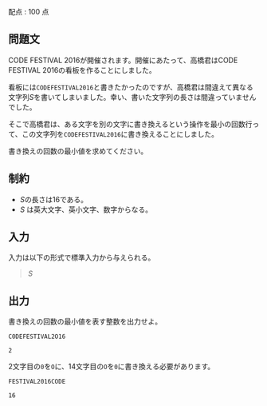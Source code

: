 配点 : $100$ 点

## 問題文

CODE FESTIVAL 2016が開催されます。開催にあたって、高橋君はCODE FESTIVAL 2016の看板を作ることにしました。

看板には`CODEFESTIVAL2016`と書きたかったのですが、高橋君は間違えて異なる文字列$S$を書いてしまいました。幸い、書いた文字列の長さは間違っていませんでした。

そこで高橋君は、ある文字を別の文字に書き換えるという操作を最小の回数行って、この文字列を`CODEFESTIVAL2016`に書き換えることにしました。

書き換えの回数の最小値を求めてください。

## 制約

- $S$の長さは$16$である。
- $S$ は英大文字、英小文字、数字からなる。

## 入力

入力は以下の形式で標準入力から与えられる。

> $S$

## 出力

書き換えの回数の最小値を表す整数を出力せよ。

```input1
C0DEFESTIVAL2O16
```

```output1
2
```

$2$文字目の`0`を`O`に、$14$文字目の`O`を`0`に書き換える必要があります。

```input2
FESTIVAL2016CODE
```

```output2
16
```